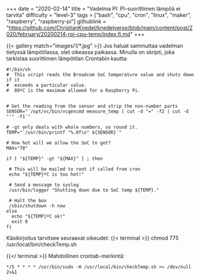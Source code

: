 +++
date = "2020-02-14"
title = "Vadelma PI: PI-suorittimen lämpöä ei tarvita"
difficulty = "level-3"
tags = ["bash", "cpu", "cron", "linux", "maker", "raspberry", "raspberry-pi"]
githublink = "https://github.com/ChristianKnedel/knedelverse/blob/main/content/post/2020/february/20200214-rpi-cpu-temp/index.fi.md"
+++

{{< gallery match="images/1/*.jpg" >}}
Jos haluat sammuttaa vadelman tietyssä lämpötilassa, olet oikeassa paikassa. Minulla on skripti, joka tarkistaa suorittimen lämpötilan Crontabin kautta:
```
#!/bin/sh
#  This script reads the Broadcom SoC temperature value and shuts down if it
#  exceeds a particular value.
#  80ºC is the maximum allowed for a Raspberry Pi.


# Get the reading from the sensor and strip the non-number parts
SENSOR="`/opt/vc/bin/vcgencmd measure_temp | cut -d "=" -f2 | cut -d "'" -f1`"

# -gt only deals with whole numbers, so round it.
TEMP="`/usr/bin/printf "%.0f\n" ${SENSOR}`"

# How hot will we allow the SoC to get?
MAX="78"

if [ "${TEMP}" -gt "${MAX}" ] ; then

 # This will be mailed to root if called from cron
 echo "${TEMP}ºC is too hot!"

 # Send a message to syslog
 /usr/bin/logger "Shutting down due to SoC temp ${TEMP}."

 # Halt the box
 /sbin/shutdown -h now
else
  echo "${TEMP}ºC ok!"
  exit 0
fi

```
Käsikirjoitus tarvitsee seuraavat oikeudet:
{{< terminal >}}
chmod 775 /usr/local/bin/checkTemp.sh

{{</ terminal >}}
Mahdollinen crontab-merkintä:
```
*/5 * * * * /usr/bin/sudo -H /usr/local/bin/checkTemp.sh >> /dev/null 2>&1

```